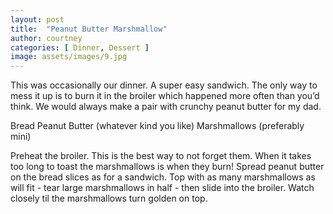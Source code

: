 ```yaml
---
layout: post
title:  "Peanut Butter Marshmallow"
author: courtney
categories: [ Dinner, Dessert ]
image: assets/images/9.jpg
---
```

This was occasionally our dinner. A super easy sandwich. The only way to mess it up is to burn it in the broiler which happened more often than you’d think. We would always make a pair with crunchy peanut butter for my dad. 

Bread
Peanut Butter (whatever kind you like)
Marshmallows (preferably mini)

Preheat the broiler. This is the best way to not forget them. When it takes too long to toast the marshmallows is when they burn!
Spread peanut butter on the bread slices as for a sandwich. Top with as many marshmallows as will fit - tear large marshmallows in half - then slide into the broiler.
Watch closely til the marshmallows turn golden on top.